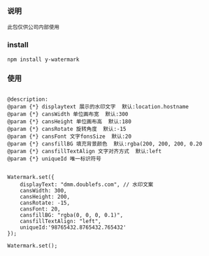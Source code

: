 <!--
 * @Author: 鲁遥
 * @Date: 2021-03-30 17:22:31
 * @LastEditTime: 2023-05-17 14:21:26
 * @LastEditors: luyao
 * @Description:
 * @FilePath: /y-watermark/README.md
-->

### 说明

```
此包仅供公司内部使用
```

### install

```
npm install y-watermark
```

### 使用

```

@description:
@param {*} displaytext 展示的水印文字  默认:location.hostname
@param {*} cansWidth 单位画布宽  默认:300
@param {*} cansHeight 单位画布高  默认:180
@param {*} cansRotate 旋转角度  默认:-15
@param {*} cansFont 文字fonsSize  默认:20
@param {*} cansfillBG 填充背景颜色  默认:rgba(200, 200, 200, 0.20
@param {*} cansfillTextAlign 文字对齐方式  默认:left
@param {*} uniqueId 唯一标识符号


Watermark.set({
    displayText: "dmm.doublefs.com", // 水印文案
    cansWidth: 300,
    cansHeight: 200,
    cansRotate: -15,
    cansFont: 20,
    cansfillBG: "rgba(0, 0, 0, 0.1)",
    cansfillTextAlign: "left",
    uniqueId:'98765432.8765432.765432'
});

Watermark.set();

```

